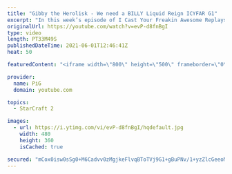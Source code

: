 ```yaml
---
title: "Gibby the Herolisk - We need a BILLY Liquid Reign ICYFAR G1"
excerpt: "In this week’s episode of I Cast Your Freakin Awesome Replays (ICYFAR) players sent in their replays that had the “heroes rising to the the occasion”.  LAST LIQUID REIGN ICYFAR CHALLENGE: “The Unlikely Couple” - pair two units that no sane person would combine... https://pastebin.com/raw/wPHHTMKT Please"
originalUrl: https://youtube.com/watch?v=evP-d8fnBgI
type: video
length: PT33M49S
publishedDateTime: 2021-06-01T12:46:41Z
heat: 50

featuredContent: "<iframe width=\"800\" height=\"500\" frameborder=\"0\" src=\"https://www.youtube.com/embed/evP-d8fnBgI\" allow=\"accelerometer; autoplay; encrypted-media; gyroscope; picture-in-picture\" allowfullscreen></iframe>"

provider:
  name: PiG
  domain: youtube.com

topics:
  - StarCraft 2

images:
  - url: https://i.ytimg.com/vi/evP-d8fnBgI/hqdefault.jpg
    width: 480
    height: 360
    isCached: true

secured: "mCox0isw0sSg0+M6Cadvv0zMgjkeFlvqBToTVj9G1+gBuPNv/1+yzZlcGeeoMOSGFyJH47P1DT6lvByk1mSVHQ+Lmev8+39/nPZO7ujH6mKQe0HhDSUTE9Zy9lYbuai9Ew7s14u8o7iD9iPyrit6SeDH6uKKSRWObwOdI4LrCF18Uln9AYezOwgi0FCg31SuhbtMuw+6kvFO0dMJkFrFC6adYi/D+eR5yx5Tk/Z7NsGf4JXjwOfV5wudxerOAyw8qlegjjU+6S+rTgUGYjI0DDpQsHHvK+cK+Xgt89V427nwR8DUEpcqkT9iORgT1dlzT4FXUqwIQRirQdbaA47xOmOkUAQS2Fk8SMRwtLQnAZ7LcwdFOKzs7Kj7SJXRXWXjHqAVKKaXmqP9lsEr4A/XExqj35NonEQ4miJSfI8730U=;fU7tTaRXpYmX0leNLFeIpA=="
---
```


